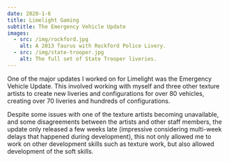 ```yaml
---
date: 2020-1-6
title: Limelight Gaming
subtitle: The Emergency Vehicle Update
images: 
  - src: /img/rockford.jpg
    alt: A 2013 Taurus with Rockford Police Livery.
  - src: /img/state-trooper.jpg
    alt: The full set of State Trooper liveries.
---
```

One of the major updates I worked on for Limelight was the Emergency Vehicle Update.
This involved working with myself and three other texture artists to create new liveries and configurations for
over 80 vehicles, creating over 70 liveries and hundreds of configurations.


Despite some issues with one of the texture artists becoming unavailable, and some disagreements between the artists and other staff members,
the update only released a few weeks late (impressive considering multi-week delays that happened during development),
this not only allowed me to work on other development skills such as texture work, but also allowed development of the soft skills.